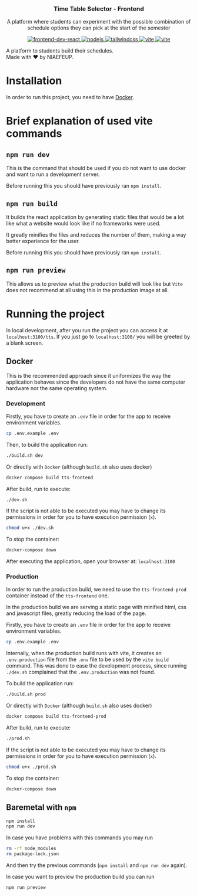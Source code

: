 <p align="center"> 
  <h3 align="center"> Time Table Selector - Frontend </h3> 
  <p align="center"> A platform where students can experiment with the possible combination of schedule options they can pick at the start of the semester  </p> 
  <p align="center"> 
    <a href="https://reactjs.org/"> 
      <img src="https://img.shields.io/badge/react-v18.2-inactive&?style=for-the-badge&logo=react" alt="frontend-dev-react">
    </a> 
    <a href="https://nodejs.com/"> 
      <img src="https://img.shields.io/badge/nodejs-v21-red&?style=for-the-badge&logo=node.js" alt="nodejs"> 
    </a> 
    <a href="https://tailwindcss.com"> 
      <img src="https://img.shields.io/badge/tailwindcss-v3.4.1-red&?style=for-the-badge&logo=tailwindcss" alt="tailwindcss"> 
    </a>
    <a href="https://vitejs.dev"> 
      <img src="https://img.shields.io/badge/vite-v4.3.1-red&?style=for-the-badge&logo=vite" alt="vite"> 
    </a>
    <a href="https://ui.shadcn.com/"> 
      <img src="https://img.shields.io/badge/shadcn/ui--red&?style=for-the-badge&logo=shadcnui" alt="vite"> 
    </a>
  </p>
</p>

A platform to students build their schedules.  
Made with :heart: by NIAEFEUP.

# Installation

In order to run this project, you need to have [Docker](https://www.docker.com/).

# Brief explanation of used vite commands

## `npm run dev`

This is the command that should be used if you do not want to use docker and want to run a development server.

Before running this you should have previously ran `npm install`.

## `npm run build`

It builds the react application by generating static files that would be a lot like what a website would look like if no frameworks were used.

It greatly minifies the files and reduces the number of them, making a way better experience for the user.

Before running this you should have previously ran `npm install`.

## `npm run preview`

This allows us to preview what the production build will look like but `Vite` does not recommend at all using this in the production image at all.

# Running the project

In local development, after you run the project you can access it at `localhost:3100/tts`. If you just go to `localhost:3100/` you will be greeted by a blank screen.

## Docker

This is the recommended approach since it uniformizes the way the application behaves since the developers do not have the same computer hardware nor the same operating system.

### Development

Firstly, you have to create an `.env` file in order for the app to receive environment variables.

```bash
cp .env.example .env
```

Then, to build the application run:

```bash
./build.sh dev

```
Or directly with `Docker` (although `build.sh` also uses docker)

```bash
docker compose build tts-frontend
```

After build, run to execute:

```bash
./dev.sh
```

If the script is not able to be executed you may have to change its permissions in order for you to have execution permission (`x`).

```bash
chmod u+x ./dev.sh
```

To stop the container:

```bash
docker-compose down
```

After executing the application, open your browser at: `localhost:3100`

### Production

In order to run the production build, we need to use the `tts-frontend-prod` container instead of the `tts-frontend` one.

In the production build we are serving a static page with minified html, css and javascript files, greatly reducing the load of the page.

Firstly, you have to create an `.env` file in order for the app to receive environment variables.

```bash
cp .env.example .env
```

Internally, when the production build runs with vite, it creates an `.env.production` file from the `.env` file to be used by the `vite build` command. This was done to ease the development process, since running `./dev.sh` complained that the `.env.production` was not found.

To build the application run:

```bash
./build.sh prod
```

Or directly with `Docker` (although `build.sh` also uses docker)

```bash
docker compose build tts-frontend-prod
```

After build, run to execute:

```bash
./prod.sh
```

If the script is not able to be executed you may have to change its permissions in order for you to have execution permission (`x`).

```bash
chmod u+x ./prod.sh
```

To stop the container:

```bash
docker-compose down
```
## Baremetal with `npm`


```bash
npm install
npm run dev
```

In case you have problems with this commands you may run

```bash
rm -rf node_modules
rm package-lock.json
```

And then try the previous commands (`npm install` and `npm run dev` again).

In case you want to preview the production build you can run

```bash
npm run preview
```
